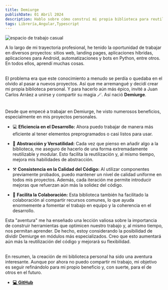 ```yaml
---
title: Demiurge
publishDate: 01 Abril 2024
description: Hablo sobre cómo construí mi propia biblioteca para reutilizar conocimiento. Esto es tremendamente útil para agilizar la construcción de proyectos personales y profesionales a un ritmo aún más rápido.
tags: Librería,Angular,Typescript
---
```


<img src='/assets/blog/casual-life-3d-workspace.webp' alt='espacio de trabajo casual'/>
<br/>

A lo largo de mi trayectoria profesional, he tenido la oportunidad de trabajar en diversos proyectos: sitios web, landing pages, aplicaciones híbridas, aplicaciones para Android, automatizaciones y bots en Python, entre otros. En todos ellos, aprendí muchas cosas.
<br/><br/>

El problema era que este conocimiento a menudo se perdía o quedaba en el olvido al pasar a nuevos proyectos. Así que me arremangué y decidí crear mi propia biblioteca personal. Y para hacerlo aún más épico, invité a Juan Carlos Arráez a unirse y compartir su magia 🪄. Así nació **Demiurge**.
<br/><br/>

Desde que empecé a trabajar en Demiurge, he visto numerosos beneficios, especialmente en mis proyectos personales.

- 💻 **Eficiencia en el Desarrollo:** Ahora puedo trabajar de manera más eficiente al tener elementos preprogramados o casi listos para usar.

- 🧩 **Abstracción y Versatilidad:** Cada vez que pienso en añadir algo a la biblioteca, me aseguro de hacerlo de una forma extremadamente reutilizable y modular. Esto facilita la reutilización y, al mismo tiempo, mejora mis habilidades de abstracción.

- ⚒️ **Consistencia en la Calidad del Código:** Al utilizar componentes previamente probados, puedo mantener un nivel de calidad uniforme en todos mis proyectos. Además, cada iteración me permite introducir mejoras que refuerzan aún más la solidez del código.

- 🤝 **Facilita la Colaboración:** Esta biblioteca también ha facilitado la colaboración al compartir recursos comunes, lo que ayuda enormemente a fomentar el trabajo en equipo y la coherencia en el desarrollo.

Esta "aventura" me ha enseñado una lección valiosa sobre la importancia de construir herramientas que optimicen nuestro trabajo y, al mismo tiempo, nos permitan aprender. De hecho, estoy considerando la posibilidad de dividir Demiurge en módulos más especializados. Creo que esto aumentará aún más la reutilización del código y mejorará su flexibilidad.
<br/><br/>

En resumen, la creación de mi biblioteca personal ha sido una aventura interesante. Aunque por ahora no puedo compartir mi trabajo, mi objetivo es seguir refinándolo para mi propio beneficio y, con suerte, para el de otros en el futuro.

- [**💻 GitHub**](https://github.com/N0M4D-D3V/demiurge)
